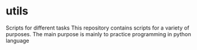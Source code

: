 # utils
Scripts for different tasks
This repository contains scripts for a variety of purposes. 
The main purpose is mainly to practice programming in python language
